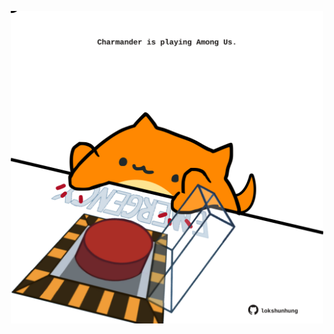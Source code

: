 <!-- built at 16/12/2021, 11:01:38 UTC -->
<p align="center">
  <img width="500" height="500" src="./ReadmeImage.svg">
</p>
